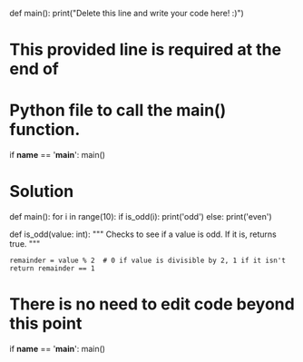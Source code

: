 def main():
    print("Delete this line and write your code here! :)")


# This provided line is required at the end of
# Python file to call the main() function.
if __name__ == '__main__':
    main()


# Solution
def main():
    for i in range(10):
        if is_odd(i):
            print('odd')
        else:
            print('even')
            
def is_odd(value: int):
    """
    Checks to see if a value is odd. If it is, returns true.
    """
    
    remainder = value % 2  # 0 if value is divisible by 2, 1 if it isn't
    return remainder == 1


# There is no need to edit code beyond this point

if __name__ == '__main__':
    main()